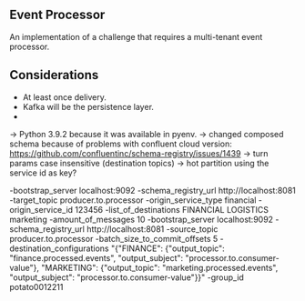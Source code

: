 ## Event Processor
An implementation of a challenge that requires a multi-tenant event processor.

## Considerations
- At least once delivery.
- Kafka will be the persistence layer.
- 



-> Python 3.9.2 because it was available in pyenv.
-> changed composed schema because of problems with confluent cloud version: https://github.com/confluentinc/schema-registry/issues/1439
-> turn params case insensitive (destination topics)
-> hot partition using the service id as key?

-bootstrap_server localhost:9092 -schema_registry_url http://localhost:8081 -target_topic producer.to.processor -origin_service_type financial -origin_service_id 123456 -list_of_destinations FINANCIAL LOGISTICS marketing -amount_of_messages 10
-bootstrap_server localhost:9092 -schema_registry_url http://localhost:8081 -source_topic producer.to.processor -batch_size_to_commit_offsets 5 -destination_configurations "{"FINANCE": {"output_topic": "finance.processed.events", "output_subject": "processor.to.consumer-value"}, "MARKETING": {"output_topic": "marketing.processed.events", "output_subject": "processor.to.consumer-value"}}" -group_id potato0012211